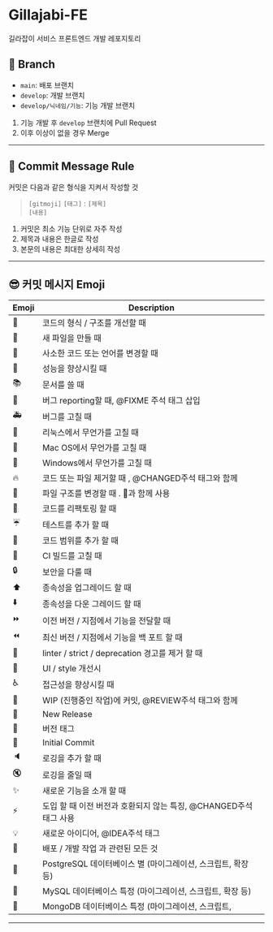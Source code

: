 # Gillajabi-FE

길라잡이 서비스 프론트엔드 개발 레포지토리

## 🌿 Branch

- `main`: 배포 브랜치
- `develop`: 개발 브랜치
- `develop/닉네임/기능`: 기능 개발 브랜치

1. 기능 개발 후 `develop` 브랜치에 Pull Request
2. 이후 이상이 없을 경우 Merge

---

## 📃 Commit Message Rule

커밋은 다음과 같은 형식을 지켜서 작성할 것

> `[gitmoji]` `[태그]` : `[제목]` <br/>
  `[내용]`


1. 커밋은 최소 기능 단위로 자주 작성
2. 제목과 내용은 한글로 작성
3. 본문의 내용은 최대한 상세히 작성


---

## 😎 커밋 메시지 Emoji

| Emoji | Description                                   |
|-------|-----------------------------------------------|
| 🎨     | 코드의 형식 / 구조를 개선할 때                      |
| 📰     | 새 파일을 만들 때                               |
| 📝     | 사소한 코드 또는 언어를 변경할 때                    |
| 🐎     | 성능을 향상시킬 때                              |
| 📚     | 문서를 쓸 때                                  |
| 🐛     | 버그 reporting할 때, @FIXME 주석 태그 삽입         |
| 🚑     | 버그를 고칠 때                                |
| 🐧     | 리눅스에서 무언가를 고칠 때                         |
| 🍎     | Mac OS에서 무언가를 고칠 때                          |
| 🏁     | Windows에서 무언가를 고칠 때                          |
| 🔥     | 코드 또는 파일 제거할 때 , @CHANGED주석 태그와 함께   |
| 🚜     | 파일 구조를 변경할 때 . 🎨과 함께 사용                 |
| 🔨     | 코드를 리팩토링 할 때                             |
| ☔️     | 테스트를 추가 할 때                               |
| 🔬     | 코드 범위를 추가 할 때                            |
| 💚     | CI 빌드를 고칠 때                                |
| 🔒     | 보안을 다룰 때                                  |
| ⬆️     | 종속성을 업그레이드 할 때                          |
| ⬇️     | 종속성을 다운 그레이드 할 때                       |
| ⏩     | 이전 버전 / 지점에서 기능을 전달할 때                |
| ⏪     | 최신 버전 / 지점에서 기능을 백 포트 할 때             |
| 👕     | linter / strict / deprecation 경고를 제거 할 때       |
| 💄     | UI / style 개선시                                 |
| ♿️     | 접근성을 향상시킬 때                             |
| 🚧     | WIP (진행중인 작업)에 커밋, @REVIEW주석 태그와 함께   |
| 💎     | New Release                                      |
| 🔖     | 버전 태그                                         |
| 🎉     | Initial Commit                                   |
| 🔈     | 로깅을 추가 할 때                                |
| 🔇     | 로깅을 줄일 때                                   |
| ✨     | 새로운 기능을 소개 할 때                           |
| ⚡️     | 도입 할 때 이전 버전과 호환되지 않는 특징, @CHANGED주석 태그 사용 |
| 💡     | 새로운 아이디어, @IDEA주석 태그                   |
| 🚀     | 배포 / 개발 작업 과 관련된 모든 것                 |
| 🐘     | PostgreSQL 데이터베이스 별 (마이그레이션, 스크립트, 확장 등) |
| 🐬     | MySQL 데이터베이스 특정 (마이그레이션, 스크립트, 확장 등) |
| 🍃     | MongoDB 데이터베이스 특정 (마이그레이션, 스크립트,


---
